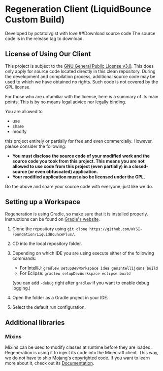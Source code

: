 # Regeneration Client (LiquidBounce Custom Build)
Developed by potatolvgist with love
##Download source code
The source code is in the release tag to download.
## License of Using Our Client
This project is subject to the [GNU General Public License v3.0](LICENSE). This does only apply for source code located directly in this clean repository. During the development and compilation process, additional source code may be used to which we have obtained no rights. Such code is not covered by the GPL license.

For those who are unfamiliar with the license, here is a summary of its main points. This is by no means legal advice nor legally binding.

You are allowed to
- use
- share
- modify

this project entirely or partially for free and even commercially. However, please consider the following:

- **You must disclose the source code of your modified work and the source code you took from this project. This means you are not allowed to use code from this project (even partially) in a closed-source (or even obfuscated) application.**
- **Your modified application must also be licensed under the GPL.**

Do the above and share your source code with everyone; just like we do.

## Setting up a Workspace
Regeneration is using Gradle, so make sure that it is installed properly. Instructions can be found on [Gradle's website](https://gradle.org/install/).
1. Clone the repository using `git clone https://github.com/WYSI-Foundation/LiquidBouncePlus/`.
2. CD into the local repository folder.
4. Depending on which IDE you are using execute either of the following commands:
    - For IntelliJ: `gradlew setupDevWorkspace idea genIntellijRuns build`
    - For Eclipse: `gradlew setupDevWorkspace eclipse build`

   (you can add `-debug` right after `gradlew` if you want to enable debug logging.)
5. Open the folder as a Gradle project in your IDE.
6. Select the default run configuration.

## Additional libraries
### Mixins
Mixins can be used to modify classes at runtime before they are loaded. Regeneration is using it to inject its code into the Minecraft client. This way, we do not have to ship Mojang's copyrighted code. If you want to learn more about it, check out its [Documentation](https://docs.spongepowered.org/5.1.0/en/plugin/internals/mixins.html).
